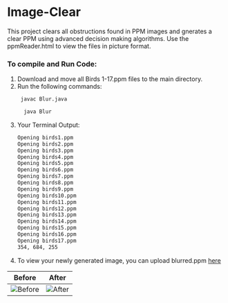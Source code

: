 # Image-Clear
This project clears all obstructions found in PPM images and gnerates a clear PPM using advanced decision making algorithms. Use the ppmReader.html to view the files in picture format. 

### To compile and Run Code:
  1. Download and move all Birds 1-17.ppm files to the main directory. 
  2. Run the following commands:
     ```sh
      javac Blur.java
      ```
      ```sh
        java Blur
      ```
   3. Your Terminal Output:
        ```sh
        Opening birds1.ppm
        Opening birds2.ppm
        Opening birds3.ppm
        Opening birds4.ppm
        Opening birds5.ppm
        Opening birds6.ppm
        Opening birds7.ppm
        Opening birds8.ppm
        Opening birds9.ppm
        Opening birds10.ppm
        Opening birds11.ppm
        Opening birds12.ppm
        Opening birds13.ppm
        Opening birds14.ppm
        Opening birds15.ppm
        Opening birds16.ppm
        Opening birds17.ppm
        354, 684, 255
        ```
   4. To view your newly generated image, you can upload blurred.ppm [here](https://jdeep97.github.io/Image-Clear/ppmReader.html)

Before | After
------------ | -------------
![Before](https://github.com/jdeep97/Image-Clear/blob/main/Static/Before.png) |![After](https://github.com/jdeep97/Image-Clear/blob/main/Static/After.png)

